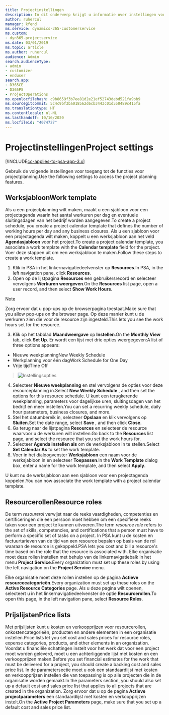 ```yaml
---
title: Projectinstellingen
description: In dit onderwerp krijgt u informatie over instellingen voor projectbeheer.
author: ruhercul
manager: kfend
ms.service: dynamics-365-customerservice
ms.custom:
- dyn365-projectservice
ms.date: 03/01/2019
ms.topic: article
ms.author: ruhercul
audience: Admin
search.audienceType:
- admin
- customizer
- enduser
search.app:
- D365CE
- D365PS
- ProjectOperations
ms.openlocfilehash: c9b8659f3b7ee81d2e21ef52743debd521fa9bb9
ms.sourcegitcommit: 5c4c9bf3ba018562d6cb3443c01d550489c415fa
ms.translationtype: HT
ms.contentlocale: nl-NL
ms.lasthandoff: 10/16/2020
ms.locfileid: "4074727"
---
```

# <a name="project-settings"></a><span data-ttu-id="85b9d-103">Projectinstellingen</span><span class="sxs-lookup"><span data-stu-id="85b9d-103">Project settings</span></span>

[!INCLUDE[cc-applies-to-psa-app-3.x](../includes/cc-applies-to-psa-app-3x.md)]

<span data-ttu-id="85b9d-104">Gebruik de volgende instellingen voor toegang tot de functies voor projectplanning.</span><span class="sxs-lookup"><span data-stu-id="85b9d-104">Use the following settings to access the project planning features.</span></span>

## <a name="work-template"></a><span data-ttu-id="85b9d-105">Werksjabloon</span><span class="sxs-lookup"><span data-stu-id="85b9d-105">Work template</span></span>

<span data-ttu-id="85b9d-106">Als u een projectplanning wilt maken, maakt u een sjabloon voor een projectagenda waarin het aantal werkuren per dag en eventuele sluitingsdagen van het bedrijf worden aangegeven.</span><span class="sxs-lookup"><span data-stu-id="85b9d-106">To create a project schedule, you create a project calendar template that defines the number of working hours per day and any business closures.</span></span> <span data-ttu-id="85b9d-107">Als u een sjabloon voor een projectagenda wilt maken, koppelt u een werksjabloon aan het veld **Agendasjabloon** voor het project.</span><span class="sxs-lookup"><span data-stu-id="85b9d-107">To create a project calendar template, you associate a work template with the **Calendar template** field for the project.</span></span> <span data-ttu-id="85b9d-108">Voer deze stappen uit om een werksjabloon te maken.</span><span class="sxs-lookup"><span data-stu-id="85b9d-108">Follow these steps to create a work template.</span></span>

1. <span data-ttu-id="85b9d-109">Klik in PSA in het linkernavigatiedeelvenster op **Resources**.</span><span class="sxs-lookup"><span data-stu-id="85b9d-109">In PSA, in the left navigation pane, click **Resources**.</span></span> 
2. <span data-ttu-id="85b9d-110">Open op de lijstpagina **Resources** een gebruikersrecord en selecteer vervolgens **Werkuren weergeven**.</span><span class="sxs-lookup"><span data-stu-id="85b9d-110">On the **Resources** list page, open a user record, and then select **Show Work Hours**.</span></span>

  > [!NOTE]
  > <span data-ttu-id="85b9d-111">Zorg ervoor dat u pop-ups op de browserpagina toestaat.</span><span class="sxs-lookup"><span data-stu-id="85b9d-111">Make sure that you allow pop-ups on the browser page.</span></span> <span data-ttu-id="85b9d-112">Op deze manier kunt u de werkuren zien die voor de resource zijn ingesteld.</span><span class="sxs-lookup"><span data-stu-id="85b9d-112">This lets you see the work hours set for the resource.</span></span>
  
3. <span data-ttu-id="85b9d-113">Klik op het tabblad **Maandweergave** op **Instellen**.</span><span class="sxs-lookup"><span data-stu-id="85b9d-113">On the **Monthly View** tab, click **Set Up**.</span></span> <span data-ttu-id="85b9d-114">Er wordt een lijst met drie opties weergegeven:</span><span class="sxs-lookup"><span data-stu-id="85b9d-114">A list of three options appears:</span></span> 

  - <span data-ttu-id="85b9d-115">Nieuwe weekplanning</span><span class="sxs-lookup"><span data-stu-id="85b9d-115">New Weekly Schedule</span></span>
  - <span data-ttu-id="85b9d-116">Werkplanning voor één dag</span><span class="sxs-lookup"><span data-stu-id="85b9d-116">Work Schedule for One Day</span></span>
  - <span data-ttu-id="85b9d-117">Vrije tijd</span><span class="sxs-lookup"><span data-stu-id="85b9d-117">Time Off</span></span>

> ![Instellingsopties](media/project-13.png)

4. <span data-ttu-id="85b9d-119">Selecteer **Nieuwe weekplanning** en stel vervolgens de opties voor deze resourceplanning in.</span><span class="sxs-lookup"><span data-stu-id="85b9d-119">Select **New Weekly Schedule** , and then set the options for this resource schedule.</span></span> <span data-ttu-id="85b9d-120">U kunt een terugkerende weekplanning, parameters voor dagelijkse uren, sluitingsdagen van het bedrijf en meer instellen.</span><span class="sxs-lookup"><span data-stu-id="85b9d-120">You can set a recurring weekly schedule, daily hour parameters, business closures, and more.</span></span>
5. <span data-ttu-id="85b9d-121">Stel het datumbereik in, selecteer **Opslaan** en klik vervolgens op **Sluiten**.</span><span class="sxs-lookup"><span data-stu-id="85b9d-121">Set the date range, select **Save** , and then click **Close**.</span></span> 
6. <span data-ttu-id="85b9d-122">Ga terug naar de lijstpagina **Resources** en selecteer de resource waarvoor u de werkuren wilt instellen.</span><span class="sxs-lookup"><span data-stu-id="85b9d-122">Go back to the **Resources** list page, and select the resource that you set the work hours for.</span></span> 
7. <span data-ttu-id="85b9d-123">Selecteer **Agenda instellen als** om de werksjabloon in te stellen.</span><span class="sxs-lookup"><span data-stu-id="85b9d-123">Select **Set Calendar As** to set the work template.</span></span> 
8. <span data-ttu-id="85b9d-124">Voer in het dialoogvenster **Werksjabloon** een naam voor de werksjabloon in en selecteer **Toepassen**.</span><span class="sxs-lookup"><span data-stu-id="85b9d-124">In the **Work Template** dialog box, enter a name for the work template, and then select **Apply**.</span></span> 

<span data-ttu-id="85b9d-125">U kunt nu de werksjabloon aan een sjabloon voor een projectagenda koppelen.</span><span class="sxs-lookup"><span data-stu-id="85b9d-125">You can now associate the work template with a project calendar template.</span></span>

## <a name="resource-roles"></a><span data-ttu-id="85b9d-126">Resourcerollen</span><span class="sxs-lookup"><span data-stu-id="85b9d-126">Resource roles</span></span>

<span data-ttu-id="85b9d-127">De term *resourerol* verwijst naar de reeks vaardigheden, competenties en certificeringen die een persoon moet hebben om een specifieke reeks taken voor een project te kunnen uitvoeren.</span><span class="sxs-lookup"><span data-stu-id="85b9d-127">The term *resource role* refers to the set of skills, competencies, and certifications that a person must have to perform a specific set of tasks on a project.</span></span> <span data-ttu-id="85b9d-128">In PSA kunt u de kosten en factuurtarieven van de tijd van een resource bepalen op basis van de rol waaraan de resource is gekoppeld.</span><span class="sxs-lookup"><span data-stu-id="85b9d-128">PSA lets you cost and bill a resource's time based on the role that the resource is associated with.</span></span> <span data-ttu-id="85b9d-129">Elke organisatie moet deze rollen instellen met behulp van de linkernavigatiebalk in het menu **Project Service**.</span><span class="sxs-lookup"><span data-stu-id="85b9d-129">Every organization must set up these roles by using the left navigation on the **Project Service** menu.</span></span>

<span data-ttu-id="85b9d-130">Elke organisatie moet deze rollen instellen op de pagina **Actieve resourcecategorieën**.</span><span class="sxs-lookup"><span data-stu-id="85b9d-130">Every organization must set up these roles on the **Active Resource Categories** page.</span></span> <span data-ttu-id="85b9d-131">Als u deze pagina wilt openen, selecteert u in het linkernavigatiedeelvenster de optie **Resourcerollen**.</span><span class="sxs-lookup"><span data-stu-id="85b9d-131">To open this page, in the left navigation pane, select **Resource Roles**.</span></span>

## <a name="price-lists"></a><span data-ttu-id="85b9d-132">Prijslijsten</span><span class="sxs-lookup"><span data-stu-id="85b9d-132">Price lists</span></span>

<span data-ttu-id="85b9d-133">Met prijslijsten kunt u kosten en verkoopprijzen voor resourcerollen, onkostencategorieën, producten en andere elementen in een organisatie instellen.</span><span class="sxs-lookup"><span data-stu-id="85b9d-133">Price lists let you set cost and sales prices for resource roles, expense categories, products, and other elements in an organization.</span></span> <span data-ttu-id="85b9d-134">Voordat u financiële schattingen instelt voor het werk dat voor een project moet worden geleverd, moet u een achterliggende lijst met kosten en een verkoopprijzen maken.</span><span class="sxs-lookup"><span data-stu-id="85b9d-134">Before you set financial estimates for the work that must be delivered for a project, you should create a backing cost and sales price list.</span></span> <span data-ttu-id="85b9d-135">In de parametersectie moet u ook een standaardlijst met kosten en verkoopprijzen instellen die van toepassing is op alle projecten die in de organisatie worden gemaakt.</span><span class="sxs-lookup"><span data-stu-id="85b9d-135">In the parameters section, you should also set up a default cost and sales price list that applies to all projects that are created in the organization.</span></span> <span data-ttu-id="85b9d-136">Zorg ervoor dat u op de pagina **Actieve projectparameters** een standaardlijst met kosten en verkoopprijzen instelt.</span><span class="sxs-lookup"><span data-stu-id="85b9d-136">On the **Active Project Parameters** page, make sure that you set up a default cost and sales price list.</span></span>
